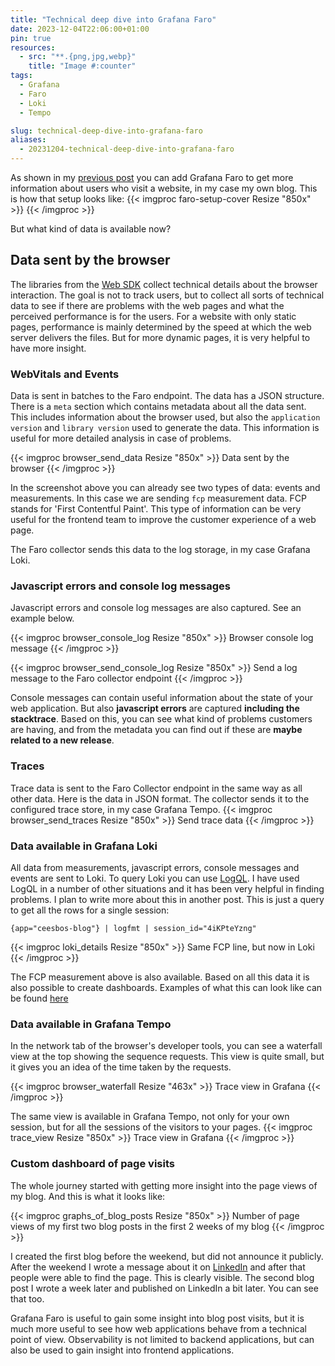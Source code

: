 ```yaml
---
title: "Technical deep dive into Grafana Faro"
date: 2023-12-04T22:06:00+01:00
pin: true
resources:
  - src: "**.{png,jpg,webp}"
    title: "Image #:counter"
tags:
  - Grafana
  - Faro
  - Loki
  - Tempo

slug: technical-deep-dive-into-grafana-faro
aliases:
  - 20231204-technical-deep-dive-into-grafana-faro
---
```

As shown in my [previous post](../20231124-blog-observability-with-grafana-faro) you can add Grafana Faro to get more information about users who visit a website, in my case my own blog.
This is how that setup looks like:
{{< imgproc faro-setup-cover Resize "850x" >}}
{{< /imgproc >}}

But what kind of data is available now?

## Data sent by the browser
The libraries from the [Web SDK](https://github.com/grafana/faro-web-sdk) collect technical details about the browser interaction. The goal is not to track users,
but to collect all sorts of technical data to see if there are problems with the web pages and what the perceived performance is for the users.
For a website with only static pages, performance is mainly determined by the speed at which the web server delivers the files.
But for more dynamic pages, it is very helpful to have more insight.

### WebVitals and Events
Data is sent in batches to the Faro endpoint. The data has a JSON structure.
There is a `meta` section which contains metadata about all the data sent. This includes information about the browser used, but also the `application version` and `library version` used to generate the data.
This information is useful for more detailed analysis in case of problems.

{{< imgproc browser_send_data Resize "850x" >}}
Data sent by the browser
{{< /imgproc >}}

In the screenshot above you can already see two types of data: events and measurements.
In this case we are sending `fcp` measurement data. FCP stands for 'First Contentful Paint'. This type of information can be very useful for the frontend team to improve the customer experience of a web page.

The Faro collector sends this data to the log storage, in my case Grafana Loki.

### Javascript errors and console log messages
Javascript errors and console log messages are also captured.
See an example below.

{{< imgproc browser_console_log Resize "850x" >}}
Browser console log message
{{< /imgproc >}}

{{< imgproc browser_send_console_log Resize "850x" >}}
Send a log message to the Faro collector endpoint
{{< /imgproc >}}

Console messages can contain useful information about the state of your web application.
But also **javascript errors** are captured **including the stacktrace**. Based on this, you can see what kind of problems customers are having, and from the metadata you can find out if these are **maybe related to a new release**.

### Traces
Trace data is sent to the Faro Collector endpoint in the same way as all other data.
Here is the data in JSON format. The collector sends it to the configured trace store, in my case Grafana Tempo.
{{< imgproc browser_send_traces Resize "850x" >}}
Send trace data
{{< /imgproc >}}

### Data available in Grafana Loki

All data from measurements, javascript errors, console messages and events are sent to Loki.
To query Loki you can use [LogQL](https://grafana.com/docs/loki/latest/query/log_queries/). I have used LogQL in a number of other situations and it has been very helpful in finding problems. I plan to write more about this in another post.
This is just a query to get all the rows for a single session:

```
{app="ceesbos-blog"} | logfmt | session_id="4iKPteYzng" 
```

{{< imgproc loki_details Resize "850x" >}}
Same FCP line, but now in Loki
{{< /imgproc >}}

The FCP measurement above is also available.
Based on all this data it is also possible to create dashboards. Examples of what this can look like can be found [here](https://grafana.com/docs/grafana-cloud/monitor-applications/frontend-observability/navigate-frontend-observability/)

### Data available in Grafana Tempo

In the network tab of the browser's developer tools, you can see a waterfall view at the top showing the sequence requests.
This view is quite small, but it gives you an idea of the time taken by the requests.

{{< imgproc browser_waterfall Resize "463x" >}}
Trace view in Grafana
{{< /imgproc >}}

The same view is available in Grafana Tempo, not only for your own session, but for all the sessions of the visitors to your pages.
{{< imgproc trace_view Resize "850x" >}}
Trace view in Grafana
{{< /imgproc >}}

### Custom dashboard of page visits

The whole journey started with getting more insight into the page views of my blog.
And this is what it looks like:

{{< imgproc graphs_of_blog_posts Resize "850x" >}}
Number of page views of my first two blog posts in the first 2 weeks of my blog
{{< /imgproc >}}

I created the first blog before the weekend, but did not announce it publicly. After the weekend I wrote a message about it on [LinkedIn](https://www.linkedin.com/posts/activity-7132247160389013504-Cdri/) and after that people were able to find the page. This is clearly visible.
The second blog post I wrote a week later and published on LinkedIn a bit later. You can see that too.

Grafana Faro is useful to gain some insight into blog post visits, but it is much more useful to see how web applications behave from a technical point of view. Observability is not limited to backend applications, but can also be used to gain insight into frontend applications.